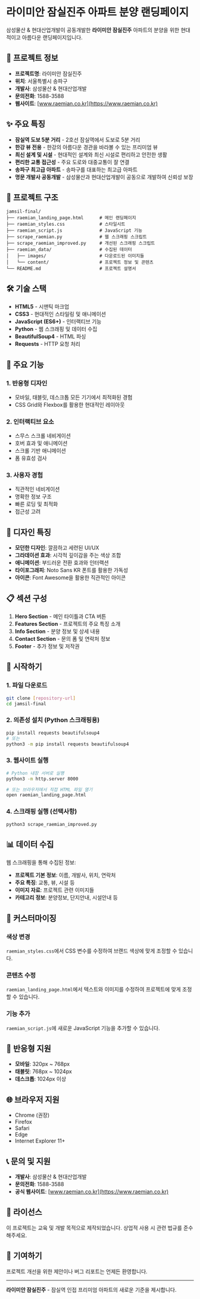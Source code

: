 # 라이미안 잠실진주 아파트 분양 랜딩페이지

삼성물산 & 현대산업개발이 공동개발한 **라이미안 잠실진주** 아파트의 분양을 위한 현대적이고 아름다운 랜딩페이지입니다.

## 🏢 프로젝트 정보

- **프로젝트명**: 라이미안 잠실진주
- **위치**: 서울특별시 송파구
- **개발사**: 삼성물산 & 현대산업개발
- **문의전화**: 1588-3588
- **웹사이트**: [www.raemian.co.kr](https://www.raemian.co.kr)

## ✨ 주요 특징

- **잠실역 도보 5분 거리** - 2호선 잠실역에서 도보로 5분 거리
- **한강 뷰 전용** - 한강의 아름다운 경관을 바라볼 수 있는 프리미엄 뷰
- **최신 설계 및 시설** - 현대적인 설계와 최신 시설로 편리하고 안전한 생활
- **편리한 교통 접근성** - 주요 도로와 대중교통이 잘 연결
- **송파구 최고급 아파트** - 송파구를 대표하는 최고급 아파트
- **명문 개발사 공동개발** - 삼성물산과 현대산업개발이 공동으로 개발하여 신뢰성 보장

## 🚀 프로젝트 구조

```
jamsil-final/
├── raemian_landing_page.html      # 메인 랜딩페이지
├── raemian_styles.css             # 스타일시트
├── raemian_script.js              # JavaScript 기능
├── scrape_raemian.py              # 웹 스크래핑 스크립트
├── scrape_raemian_improved.py     # 개선된 스크래핑 스크립트
├── raemian_data/                  # 수집된 데이터
│   ├── images/                    # 다운로드된 이미지들
│   └── content/                   # 프로젝트 정보 및 콘텐츠
└── README.md                      # 프로젝트 설명서
```

## 🛠️ 기술 스택

- **HTML5** - 시맨틱 마크업
- **CSS3** - 현대적인 스타일링 및 애니메이션
- **JavaScript (ES6+)** - 인터랙티브 기능
- **Python** - 웹 스크래핑 및 데이터 수집
- **BeautifulSoup4** - HTML 파싱
- **Requests** - HTTP 요청 처리

## 📱 주요 기능

### 1. 반응형 디자인
- 모바일, 태블릿, 데스크톱 모든 기기에서 최적화된 경험
- CSS Grid와 Flexbox를 활용한 현대적인 레이아웃

### 2. 인터랙티브 요소
- 스무스 스크롤 네비게이션
- 호버 효과 및 애니메이션
- 스크롤 기반 애니메이션
- 폼 유효성 검사

### 3. 사용자 경험
- 직관적인 네비게이션
- 명확한 정보 구조
- 빠른 로딩 및 최적화
- 접근성 고려

## 🎨 디자인 특징

- **모던한 디자인**: 깔끔하고 세련된 UI/UX
- **그라데이션 효과**: 시각적 깊이감을 주는 색상 조합
- **애니메이션**: 부드러운 전환 효과와 인터랙션
- **타이포그래피**: Noto Sans KR 폰트를 활용한 가독성
- **아이콘**: Font Awesome을 활용한 직관적인 아이콘

## 📋 섹션 구성

1. **Hero Section** - 메인 타이틀과 CTA 버튼
2. **Features Section** - 프로젝트의 주요 특징 소개
3. **Info Section** - 분양 정보 및 상세 내용
4. **Contact Section** - 문의 폼 및 연락처 정보
5. **Footer** - 추가 정보 및 저작권

## 🚀 시작하기

### 1. 파일 다운로드
```bash
git clone [repository-url]
cd jamsil-final
```

### 2. 의존성 설치 (Python 스크래핑용)
```bash
pip install requests beautifulsoup4
# 또는
python3 -m pip install requests beautifulsoup4
```

### 3. 웹사이트 실행
```bash
# Python 내장 서버로 실행
python3 -m http.server 8000

# 또는 브라우저에서 직접 HTML 파일 열기
open raemian_landing_page.html
```

### 4. 스크래핑 실행 (선택사항)
```bash
python3 scrape_raemian_improved.py
```

## 📊 데이터 수집

웹 스크래핑을 통해 수집된 정보:

- **프로젝트 기본 정보**: 이름, 개발사, 위치, 연락처
- **주요 특징**: 교통, 뷰, 시설 등
- **이미지 자료**: 프로젝트 관련 이미지들
- **카테고리 정보**: 분양정보, 단지안내, 시설안내 등

## 🔧 커스터마이징

### 색상 변경
`raemian_styles.css`에서 CSS 변수를 수정하여 브랜드 색상에 맞게 조정할 수 있습니다.

### 콘텐츠 수정
`raemian_landing_page.html`에서 텍스트와 이미지를 수정하여 프로젝트에 맞게 조정할 수 있습니다.

### 기능 추가
`raemian_script.js`에 새로운 JavaScript 기능을 추가할 수 있습니다.

## 📱 반응형 지원

- **모바일**: 320px ~ 768px
- **태블릿**: 768px ~ 1024px
- **데스크톱**: 1024px 이상

## 🌐 브라우저 지원

- Chrome (권장)
- Firefox
- Safari
- Edge
- Internet Explorer 11+

## 📞 문의 및 지원

- **개발사**: 삼성물산 & 현대산업개발
- **문의전화**: 1588-3588
- **공식 웹사이트**: [www.raemian.co.kr](https://www.raemian.co.kr)

## 📄 라이선스

이 프로젝트는 교육 및 개발 목적으로 제작되었습니다. 상업적 사용 시 관련 법규를 준수해주세요.

## 🤝 기여하기

프로젝트 개선을 위한 제안이나 버그 리포트는 언제든 환영합니다.

---

**라이미안 잠실진주** - 잠실역 인접 프리미엄 아파트의 새로운 기준을 제시합니다.
